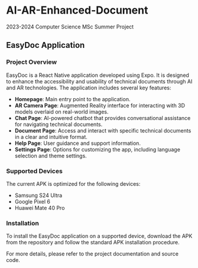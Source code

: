# AI-AR-Enhanced-Document
2023-2024 Computer Science MSc Summer Project

## EasyDoc Application

### Project Overview

EasyDoc is a React Native application developed using Expo. It is designed to enhance the accessibility and usability of technical documents through AI and AR technologies. The application includes several key features:

- **Homepage**: Main entry point to the application.
- **AR Camera Page**: Augmented Reality interface for interacting with 3D models overlaid on real-world images.
- **Chat Page**: AI-powered chatbot that provides conversational assistance for navigating technical documents.
- **Document Page**: Access and interact with specific technical documents in a clear and intuitive format.
- **Help Page**: User guidance and support information.
- **Settings Page**: Options for customizing the app, including language selection and theme settings.

### Supported Devices

The current APK is optimized for the following devices:
- Samsung S24 Ultra
- Google Pixel 6
- Huawei Mate 40 Pro

### Installation

To install the EasyDoc application on a supported device, download the APK from the repository and follow the standard APK installation procedure.

For more details, please refer to the project documentation and source code.
